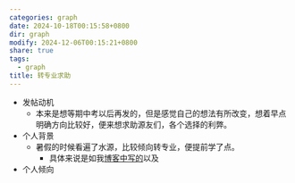 ```yaml
---
categories: graph
date: 2024-10-18T00:15:58+0800
dir: graph
modify: 2024-12-06T00:15:21+0800
share: true
tags:
  - graph
title: 转专业求助
---
```


- 发帖动机
	- 本来是想等期中考以后再发的，但是感觉自己的想法有所改变，想着早点明确方向比较好，便来想求助源友们，各个选择的利弊。
- 个人背景
	- 暑假的时候看遍了水源，比较倾向转专业，便提前学了点。
		- 具体来说是如我[博客中写的](https://wncfht.github.io/summary/2024summer_vacation/)以及
- 个人倾向